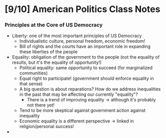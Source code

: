 # [9/10] American Politics Class Notes

### Principles at the Core of US Democracy

- Liberty: one of the most important principles of US Democracy
  - Individualistic culture, personal freedom, economic freedom!
  - Bill of rights and the courts have an important role in expanding these liberties of the people
- Equality: obligation of the government to the people (not the equality of results, but it's the equality of opportunity!)
  - Political equality: same opportunity to succeed (for marginalized communities)
  - Equal right to participate! (government should enforce equality in that sense)
  - A big question is about reparations? How do we address inequalities in the past that may be affecting our currently "equality"?
    - There is a trend of improving equality $\rightarrow$ although it's probably not there yet!
  - Tend to be more skeptical against government action against inequality
  - Economic equality is a different perspective $\rightarrow$ linked in religion/personal success!
- 